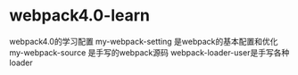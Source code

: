 # webpack4.0-learn
webpack4.0的学习配置
my-webpack-setting 是webpack的基本配置和优化
my-webpack-source 是手写的webpack源码
webpack-loader-user是手写各种loader
